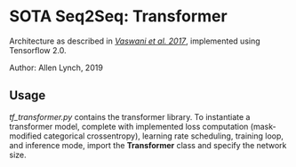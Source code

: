 # SOTA Seq2Seq: Transformer

Architecture as described in <a href="https://arxiv.org/abs/1706.03762"><i>Vaswani et al. 2017</i></a>, implemented using Tensorflow 2.0.

Author: Allen Lynch, 2019

## Usage

<i>tf_transformer.py</i> contains the transformer library. To instantiate a transformer model, complete with implemented loss computation (mask-modified categorical crossentropy), learning rate scheduling, training loop, and inference mode, import the **Transformer** class and specify the network size.